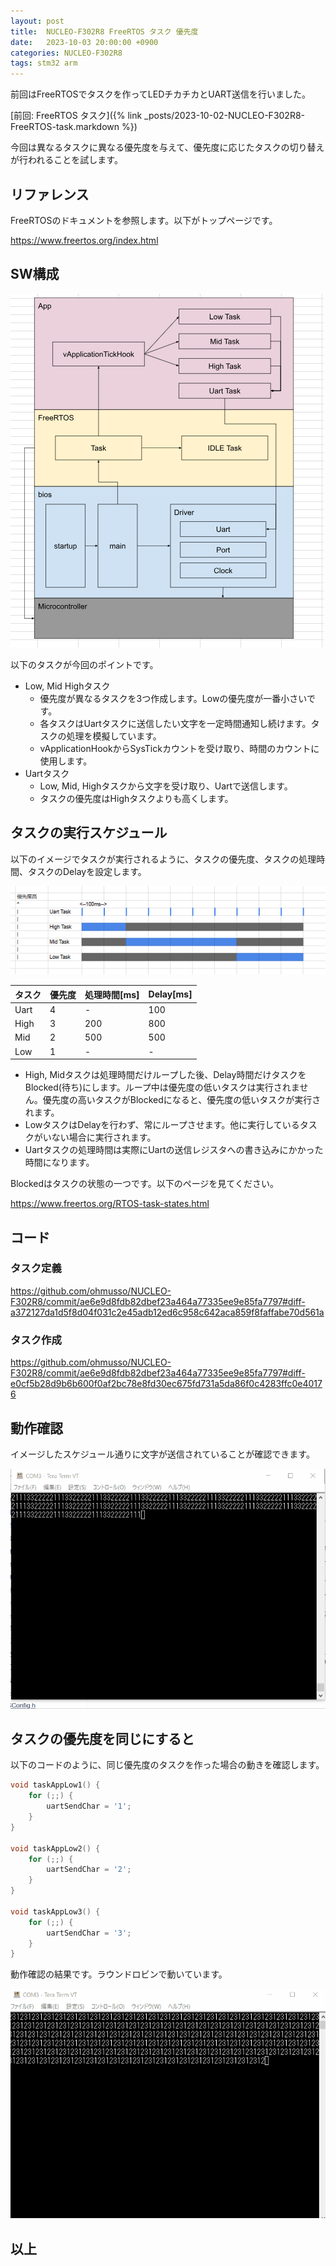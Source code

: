 ```yaml
---
layout: post
title:  NUCLEO-F302R8 FreeRTOS タスク 優先度
date:   2023-10-03 20:00:00 +0900
categories: NUCLEO-F302R8
tags: stm32 arm
---
```


前回はFreeRTOSでタスクを作ってLEDチカチカとUART送信を行いました。

[前回: FreeRTOS タスク]({% link _posts/2023-10-02-NUCLEO-F302R8-FreeRTOS-task.markdown %})

今回は異なるタスクに異なる優先度を与えて、優先度に応じたタスクの切り替えが行われることを試します。

## リファレンス

FreeRTOSのドキュメントを参照します。以下がトップページです。

<https://www.freertos.org/index.html>

## SW構成

![SW構成](/assets/images/image-2023-10-03-freertos-task-prio-structure.png)

以下のタスクが今回のポイントです。

* Low, Mid Highタスク
  * 優先度が異なるタスクを3つ作成します。Lowの優先度が一番小さいです。
  * 各タスクはUartタスクに送信したい文字を一定時間通知し続けます。タスクの処理を模擬しています。
  * vApplicationHookからSysTickカウントを受け取り、時間のカウントに使用します。
* Uartタスク
  * Low, Mid, Highタスクから文字を受け取り、Uartで送信します。
  * タスクの優先度はHighタスクよりも高くします。

## タスクの実行スケジュール

以下のイメージでタスクが実行されるように、タスクの優先度、タスクの処理時間、タスクのDelayを設定します。

![スケジュール](/assets/images/image-2023-10-03-freertos-task-schadule.png)

|タスク|優先度|処理時間[ms]|Delay[ms]|
|----|----|----|----|
|Uart|4|-|100|
|High|3|200|800|
|Mid|2|500|500|
|Low|1|-|-|

* High, Midタスクは処理時間だけループした後、Delay時間だけタスクをBlocked(待ち)にします。ループ中は優先度の低いタスクは実行されません。優先度の高いタスクがBlockedになると、優先度の低いタスクが実行されます。
* LowタスクはDelayを行わず、常にループさせます。他に実行しているタスクがいない場合に実行されます。
* Uartタスクの処理時間は実際にUartの送信レジスタへの書き込みにかかった時間になります。

Blockedはタスクの状態の一つです。以下のページを見てください。

<https://www.freertos.org/RTOS-task-states.html>

## コード

### タスク定義

<https://github.com/ohmusso/NUCLEO-F302R8/commit/ae6e9d8fdb82dbef23a464a77335ee9e85fa7797#diff-a372127da1d5f8d04f031c2e45adb12ed6c958c642aca859f8faffabe70d561a>

### タスク作成

<https://github.com/ohmusso/NUCLEO-F302R8/commit/ae6e9d8fdb82dbef23a464a77335ee9e85fa7797#diff-e0cf5b28d9b6b600f0af2bc78e8fd30ec675fd731a5da86f0c4283ffc0e40176>

## 動作確認

イメージしたスケジュール通りに文字が送信されていることが確認できます。

![uartでの通信](/assets/images/image-2023-10-03-freertos-task-test.gif)

## タスクの優先度を同じにすると

以下のコードのように、同じ優先度のタスクを作った場合の動きを確認します。

``` c
void taskAppLow1() {
    for (;;) {
        uartSendChar = '1';
    }
}

void taskAppLow2() {
    for (;;) {
        uartSendChar = '2';
    }
}

void taskAppLow3() {
    for (;;) {
        uartSendChar = '3';
    }
}
```

動作確認の結果です。ラウンドロビンで動いています。

![uartでの通信](/assets/images/image-2023-10-04-freertos-samepriotask-test.gif)

## 以上
